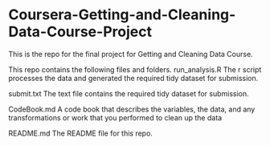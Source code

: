 Coursera-Getting-and-Cleaning-Data-Course-Project
=================================================
This is the repo for the final project for Getting and Cleaning Data Course.

This repo contains the following files and folders.
run_analysis.R The r script processes the data and generated the required tidy dataset for submission.

submit.txt The text file contains the required tidy dataset for submission.

CodeBook.md A code book that describes the variables, the data, and any transformations or work that you performed to clean up the data

README.md The README file for this repo.
